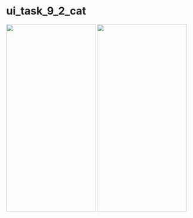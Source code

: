 # ui_task_9_2_cat

<img align="left"  width="240" height="500" src="https://user-images.githubusercontent.com/55770440/138567996-2de75b43-ff83-4021-a41c-14055eb738eb.png" >


<img align="center"  width="240" height="500" src="https://user-images.githubusercontent.com/55770440/138570743-b1e3b712-645b-4a30-8ecc-e710b4d85738.png"  >

